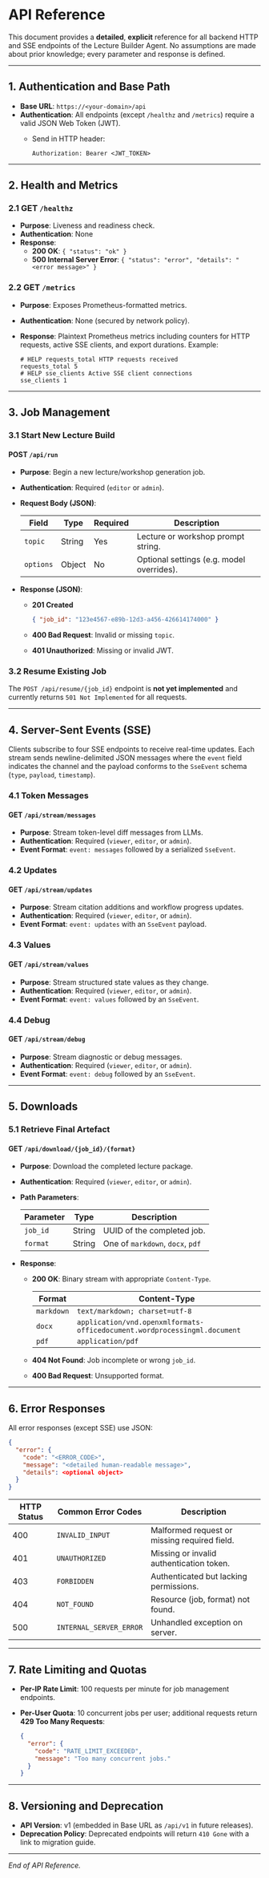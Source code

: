 # API Reference

This document provides a **detailed**, **explicit** reference for all backend HTTP and SSE endpoints of the Lecture Builder Agent. No assumptions are made about prior knowledge; every parameter and response is defined.

---

## 1. Authentication and Base Path

- **Base URL**: `https://<your-domain>/api`
- **Authentication**: All endpoints (except `/healthz` and `/metrics`) require a valid JSON Web Token (JWT).
  - Send in HTTP header:

    ```http
    Authorization: Bearer <JWT_TOKEN>
    ```

---

## 2. Health and Metrics

### 2.1 GET `/healthz`

- **Purpose**: Liveness and readiness check.
- **Authentication**: None
- **Response**:
  - **200 OK**: `{ "status": "ok" }`
  - **500 Internal Server Error**: `{ "status": "error", "details": "<error message>" }`

### 2.2 GET `/metrics`

- **Purpose**: Exposes Prometheus-formatted metrics.
- **Authentication**: None (secured by network policy).
- **Response**: Plaintext Prometheus metrics including counters for HTTP requests,
  active SSE clients, and export durations. Example:

  ```plaintext
  # HELP requests_total HTTP requests received
  requests_total 5
  # HELP sse_clients Active SSE client connections
  sse_clients 1
  ```

---

## 3. Job Management

### 3.1 Start New Lecture Build

#### POST `/api/run`

- **Purpose**: Begin a new lecture/workshop generation job.

- **Authentication**: Required (`editor` or `admin`).

- **Request Body (JSON)**:

  | Field     | Type   | Required | Description                               |
  | --------- | ------ | -------- | ----------------------------------------- |
  | `topic`   | String | Yes      | Lecture or workshop prompt string.        |
  | `options` | Object | No       | Optional settings (e.g. model overrides). |

- **Response (JSON)**:
  - **201 Created**

    ```json
    { "job_id": "123e4567-e89b-12d3-a456-426614174000" }
    ```

  - **400 Bad Request**: Invalid or missing `topic`.
  - **401 Unauthorized**: Missing or invalid JWT.

### 3.2 Resume Existing Job

The `POST /api/resume/{job_id}` endpoint is **not yet implemented** and currently
returns `501 Not Implemented` for all requests.

---

## 4. Server-Sent Events (SSE)

Clients subscribe to four SSE endpoints to receive real-time updates. Each
stream sends newline-delimited JSON messages where the `event` field indicates
the channel and the payload conforms to the `SseEvent` schema (`type`,
`payload`, `timestamp`).

### 4.1 Token Messages

#### GET `/api/stream/messages`

- **Purpose**: Stream token-level diff messages from LLMs.
- **Authentication**: Required (`viewer`, `editor`, or `admin`).
- **Event Format**: `event: messages` followed by a serialized `SseEvent`.

### 4.2 Updates

#### GET `/api/stream/updates`

- **Purpose**: Stream citation additions and workflow progress updates.
- **Authentication**: Required (`viewer`, `editor`, or `admin`).
- **Event Format**: `event: updates` with an `SseEvent` payload.

### 4.3 Values

#### GET `/api/stream/values`

- **Purpose**: Stream structured state values as they change.
- **Authentication**: Required (`viewer`, `editor`, or `admin`).
- **Event Format**: `event: values` followed by an `SseEvent`.

### 4.4 Debug

#### GET `/api/stream/debug`

- **Purpose**: Stream diagnostic or debug messages.
- **Authentication**: Required (`viewer`, `editor`, or `admin`).
- **Event Format**: `event: debug` followed by an `SseEvent`.

---

## 5. Downloads

### 5.1 Retrieve Final Artefact

#### GET `/api/download/{job_id}/{format}`

- **Purpose**: Download the completed lecture package.

- **Authentication**: Required (`viewer`, `editor`, or `admin`).

- **Path Parameters**:

  | Parameter | Type   | Description                      |
  | --------- | ------ | -------------------------------- |
  | `job_id`  | String | UUID of the completed job.       |
  | `format`  | String | One of `markdown`, `docx`, `pdf` |

- **Response**:
  - **200 OK**: Binary stream with appropriate `Content-Type`.

    | Format     | Content-Type                                                              |
    | ---------- | ------------------------------------------------------------------------- |
    | `markdown` | `text/markdown; charset=utf-8`                                            |
    | `docx`     | `application/vnd.openxmlformats-officedocument.wordprocessingml.document` |
    | `pdf`      | `application/pdf`                                                         |

  - **404 Not Found**: Job incomplete or wrong `job_id`.

  - **400 Bad Request**: Unsupported format.

---

## 6. Error Responses

All error responses (except SSE) use JSON:

```json
{
  "error": {
    "code": "<ERROR_CODE>",
    "message": "<detailed human-readable message>",
    "details": <optional object>
  }
}
```

| HTTP Status | Common Error Codes      | Description                                  |
| ----------- | ----------------------- | -------------------------------------------- |
| 400         | `INVALID_INPUT`         | Malformed request or missing required field. |
| 401         | `UNAUTHORIZED`          | Missing or invalid authentication token.     |
| 403         | `FORBIDDEN`             | Authenticated but lacking permissions.       |
| 404         | `NOT_FOUND`             | Resource (job, format) not found.            |
| 500         | `INTERNAL_SERVER_ERROR` | Unhandled exception on server.               |

---

## 7. Rate Limiting and Quotas

- **Per-IP Rate Limit**: 100 requests per minute for job management endpoints.
- **Per-User Quota**: 10 concurrent jobs per user; additional requests return **429 Too Many Requests**:

  ```json
  {
    "error": {
      "code": "RATE_LIMIT_EXCEEDED",
      "message": "Too many concurrent jobs."
    }
  }
  ```

---

## 8. Versioning and Deprecation

- **API Version**: v1 (embedded in Base URL as `/api/v1` in future releases).
- **Deprecation Policy**: Deprecated endpoints will return `410 Gone` with a link to migration guide.

---

_End of API Reference._
